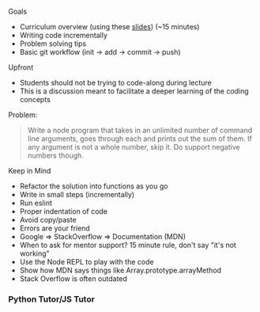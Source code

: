 Goals
- Curriculum overview (using these [slides](https://docs.google.com/presentation/d/1m3R_aN4S5YoCBmXRbjaZQGatygWyZXYLcN-fkcP_HWA)) (~15 minutes)
- Writing code incrementally
- Problem solving tips
- Basic git workflow (init -> add -> commit -> push)

Upfront
- Students should not be trying to code-along during lecture
- This is a discussion meant to facilitate a deeper learning of the coding concepts

Problem:
> Write a node program that takes in an unlimited number of command line arguments, goes through each and prints out the sum of them. If any argument is not a whole number, skip it. Do support negative numbers though.

Keep in Mind
- Refactor the solution into functions as you go
- Write in small steps (incrementally)
- Run eslint
- Proper indentation of code
- Avoid copy/paste
- Errors are your friend
- Google => StackOverflow => Documentation (MDN)
- When to ask for mentor support? 15 minute rule, don't say "it's not working"
- Use the Node REPL to play with the code
- Show how MDN says things like Array.prototype.arrayMethod
- Stack Overflow is often outdated

### Python Tutor/JS Tutor

